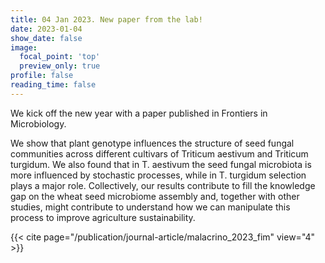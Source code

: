 ```yaml
---
title: 04 Jan 2023. New paper from the lab!
date: 2023-01-04
show_date: false
image:
  focal_point: 'top'
  preview_only: true
profile: false
reading_time: false
---
```





We kick off the new year with a paper published in Frontiers in Microbiology.

<!--more-->

We show that plant genotype influences the structure of seed fungal communities across different cultivars of Triticum aestivum and Triticum turgidum. We also found that in T. aestivum the seed fungal microbiota is more influenced by stochastic processes, while in T. turgidum selection plays a major role. Collectively, our results contribute to fill the knowledge gap on the wheat seed microbiome assembly and, together with other studies, might contribute to understand how we can manipulate this process to improve agriculture sustainability.

{{< cite page="/publication/journal-article/malacrino_2023_fim" view="4" >}}